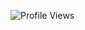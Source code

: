 <!--START_SECTION:waka-->
![Profile Views](http://img.shields.io/badge/Profile%20Views-7-blue)


<!--END_SECTION:waka-->
